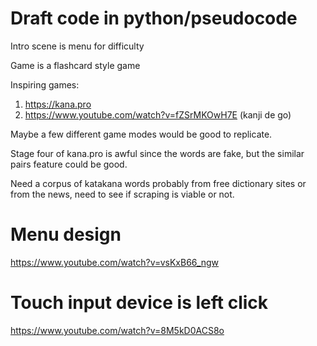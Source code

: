 # Draft code in python/pseudocode 

Intro scene is menu for difficulty

Game is a flashcard style game

Inspiring games: 
1. https://kana.pro
2. https://www.youtube.com/watch?v=fZSrMKOwH7E (kanji de go)

Maybe a few different game modes would be good to replicate.

Stage four of kana.pro is awful since the words are fake, but the similar pairs feature could be good.

Need a corpus of katakana words probably from free dictionary sites or from the news, need to see if scraping is viable or not. 

# Menu design
https://www.youtube.com/watch?v=vsKxB66_ngw

# Touch input device is left click
https://www.youtube.com/watch?v=8M5kD0ACS8o
